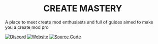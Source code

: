 <div align=center>

# CREATE MASTERY

</div>

A place to meet create mod enthusiasts and full of guides aimed to make you a create mod pro

[![Discord](https://dcbadge.limes.pink/api/server/RVX6RRqkt5?style=for-the-badge)](https://discord.gg/RVX6RRqkt5)
[![Website](https://img.shields.io/badge/Website-createmastery.org-4CAF50?style=for-the-badge&logo=google-chrome&logoColor=white&labelColor=555555)](https://createmastery.org)
[![Source Code](https://img.shields.io/badge/Source_Code-GitHub-181717?style=for-the-badge&logo=github&logoColor=white&labelColor=555555)](https://github.com/create-mastery/website-new)